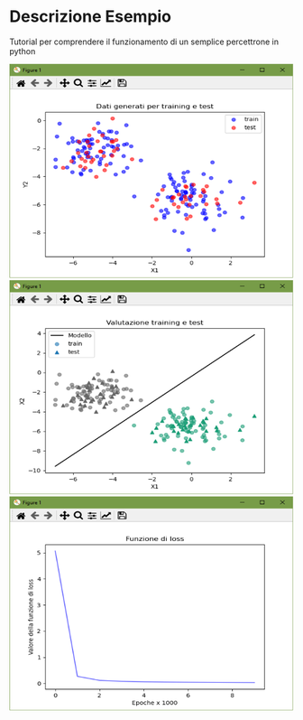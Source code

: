# Descrizione Esempio 

Tutorial per comprendere il funzionamento di un semplice percettrone in python 


<img src="https://github.com/bellonemauro/Tutorial_corsoIFOA2021_big/blob/main/lezione9/Tutorials/percettrone/screen_result.png"  width="700" height="380" />

<img src="https://github.com/bellonemauro/Tutorial_corsoIFOA2021_big/blob/main/lezione9/Tutorials/percettrone/screen_result_2.png"  width="700" height="380" />

<img src="https://github.com/bellonemauro/Tutorial_corsoIFOA2021_big/blob/main/lezione9/Tutorials/percettrone/screen_result_3.png"  width="700" height="380" />
